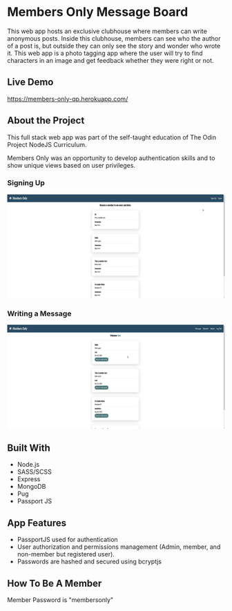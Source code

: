 # Members Only Message Board

This web app hosts an exclusive clubhouse where members can write anonymous posts.  Inside this clubhouse, members can see who the author of a post is, but outside they can only see the story and wonder who wrote it.  This web app is a photo tagging app where the user will try to find characters in an image and get feedback whether they were right or not.

## Live Demo

https://members-only-qp.herokuapp.com/

## About the Project

This full stack web app was part of the self-taught education of The Odin Project NodeJS Curriculum.

Members Only was an opportunity to develop authentication skills and to show unique views based on user privileges.

### Signing Up
![main](https://github.com/Quan-p/Members-Only/blob/main/public/images/gif/Member01.gif)

### Writing a Message
![main](https://github.com/Quan-p/Members-Only/blob/main/public/images/gif/Member02.gif)

## Built With

- Node.js
- SASS/SCSS
- Express
- MongoDB
- Pug
- Passport JS

## App Features

- PassportJS used for authentication
- User authorization and permissions management (Admin, member, and non-member but registered user).
- Passwords are hashed and secured using bcryptjs

## How To Be A Member

Member Password is "membersonly"